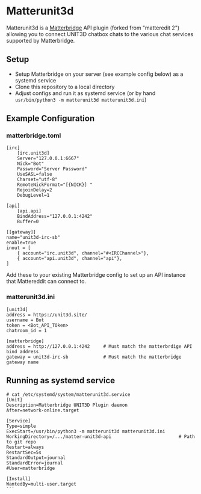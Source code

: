 # Matterunit3d

Matterunit3d is a [Matterbridge](https://github.com/42wim/matterbridge)
API plugin (forked from "matteredit 2") allowing you to connect UNIT3D chatbox chats to the various
chat services supported by Matterbridge.

## Setup
- Setup Matterbridge on your server (see example config below) as a systemd service
- Clone this repository to a local directory
- Adjust configs and run it as systemd service (or by hand `usr/bin/python3 -m matterunit3d matterunit3d.ini`)

## Example Configuration
### matterbridge.toml

```
[irc]
    [irc.unit3d]
    Server="127.0.0.1:6667"
    Nick="Bot"
    Password="Server Password"
    UseSASL=false
    Charset="utf-8"
    RemoteNickFormat="[{NICK}] "
    RejoinDelay=2
    DebugLevel=1

[api]
    [api.api]
    BindAddress="127.0.0.1:4242"
    Buffer=0
    
[[gateway]]
name="unit3d-irc-sb"
enable=true
inout = [
    { account="irc.unit3d", channel="#<IRCChannel>"},
    { account="api.unit3d", channel="api"},
]

```

Add these to your existing Matterbridge config to set up an API instance
that Mattereddit can connect to.

### matterunit3d.ini

```
[unit3d]
address = https://unit3d.site/
username = Bot
token = <Bot_API_TOken>
chatroom_id = 1

[matterbridge]
address = http://127.0.0.1:4242     # Must match the matterbrdige API bind address
gateway = unit3d-irc-sb             # Must match the matterbridge gateway name
```

## Running as systemd service
````
# cat /etc/systemd/system/matterunit3d.service
[Unit]
Description=Matterbridge UNIT3D Plugin daemon
After=network-online.target

[Service]
Type=simple
ExecStart=/usr/bin/python3 -m matterunit3d matterunit3d.ini
WorkingDirectory=/.../matter-unit3d-api                         # Path to git repo
Restart=always
RestartSec=5s
StandardOutput=journal
StandardError=journal
#User=matterbridge

[Install]
WantedBy=multi-user.target
```
